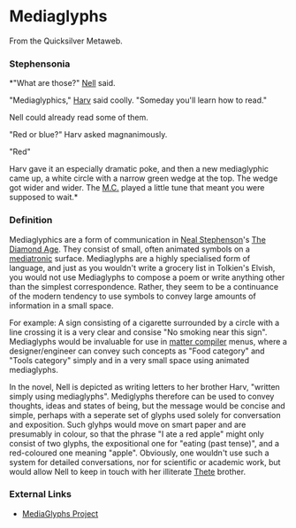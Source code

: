 
# Mediaglyphs

From the Quicksilver Metaweb.

### Stephensonia


*"What are those?" [Nell](/nell) said.  

"Mediaglyphics," [Harv](/harv) said coolly. "Someday you'll learn how to read."  

Nell could already read some of them.  

"Red or blue?" Harv asked magnanimously.  

"Red"  

Harv gave it an especially dramatic poke, and then a new mediaglyphic came up, a white circle with a narrow green wedge at the top. The wedge got wider and wider. The [M.C.](/matter-compiler) played a little tune that meant you were supposed to wait.*

### Definition


Mediaglyphics are a form of communication in [Neal Stephenson](/neal-stephenson)'s [The Diamond Age](/the-diamond-age). They consist of small, often animated symbols on a [mediatronic](/mediatron) surface. Mediaglyphs are a highly specialised form of language, and just as you wouldn't write a grocery list in Tolkien's Elvish, you would not use Mediaglyphs to compose a poem or write anything other than the simplest correspondence. Rather, they seem to be a continuance of the modern tendency to use symbols to convey large amounts of information in a small space. 

For example: A sign consisting of a cigarette surrounded by a circle with a line crossing it is a very clear and consise "No smoking near this sign". Mediaglyphs would be invaluable for use in [matter compiler](/matter-compiler) menus, where a designer/engineer can convey such concepts as "Food category" and "Tools category" simply and in a very small space using animated mediaglyphs.

In the novel, Nell is depicted as writing letters to her brother Harv, "written simply using mediaglyphs". Mediglyphs therefore can be used to convey thoughts, ideas and states of being, but the message would be concise and simple, perhaps with a seperate set of glyphs used solely for conversation and exposition. Such glyhps would move on smart paper and are presumably in colour, so that the phrase "I ate a red apple" might only consist of two glyphs, the expositional one for "eating (past tense)", and a red-coloured one meaning "apple". Obviously, one wouldn't use such a system for detailed conversations, nor for scientific or academic work, but would allow Nell to keep in touch with her illiterate [Thete](/thete) brother.
### External Links


* [MediaGlyphs Project](/http-www-mediaglyphs-org-mg-index-eng-shtml)
